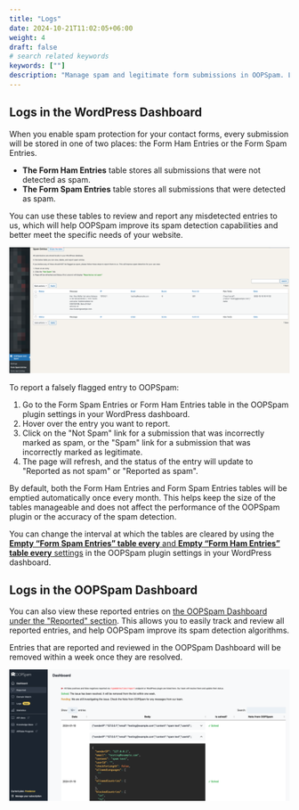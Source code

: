 ```yaml
---
title: "Logs"
date: 2024-10-21T11:02:05+06:00
weight: 4
draft: false
# search related keywords
keywords: [""]
description: "Manage spam and legitimate form submissions in OOPSpam. Learn how to review entries, report false positives, and maintain your forms efficiently."
---
```


## Logs in the WordPress Dashboard

When you enable spam protection for your contact forms, every submission will be stored in one of two places: the Form Ham Entries or the Form Spam Entries.

- **The Form Ham Entries** table stores all submissions that were not detected as spam.
- **The Form Spam Entries** table stores all submissions that were detected as spam.

You can use these tables to review and report any misdetected entries to us, which will help OOPSpam improve its spam detection capabilities and better meet the specific needs of your website.

![Form Spam Entires](screenshot-2.png)

To report a falsely flagged entry to OOPSpam:

1. Go to the Form Spam Entries or Form Ham Entries table in the OOPSpam plugin settings in your WordPress dashboard.
2. Hover over the entry you want to report.
3. Click on the "Not Spam" link for a submission that was incorrectly marked as spam, or the "Spam" link for a submission that was incorrectly marked as legitimate.
4. The page will refresh, and the status of the entry will update to "Reported as not spam" or "Reported as spam".

By default, both the Form Ham Entries and Form Spam Entries tables will be emptied automatically once every month. This helps keep the size of the tables manageable and does not affect the performance of the OOPSpam plugin or the accuracy of the spam detection.

You can change the interval at which the tables are cleared by using the [**Empty “Form Spam Entries” table every** and **Empty “Form Ham Entries” table every** settings](../configuration/#additional-settings) in the OOPSpam plugin settings in your WordPress dashboard.

## Logs in the OOPSpam Dashboard 

You can also view these reported entries on [the OOPSpam Dashboard under the "Reported" section](https://app.oopspam.com/ReportedSpam). This allows you to easily track and review all reported entries, and help OOPSpam improve its spam detection algorithms.

Entries that are reported and reviewed in the OOPSpam Dashboard will be removed within a week once they are resolved.

![OOPSpam Reported entries](reported.png)


